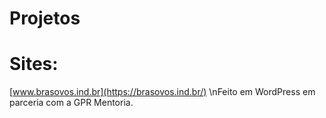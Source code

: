 # Projetos

# Sites:
[www.brasovos.ind.br](https://brasovos.ind.br/)
\nFeito em WordPress em parceria com a GPR Mentoria.
